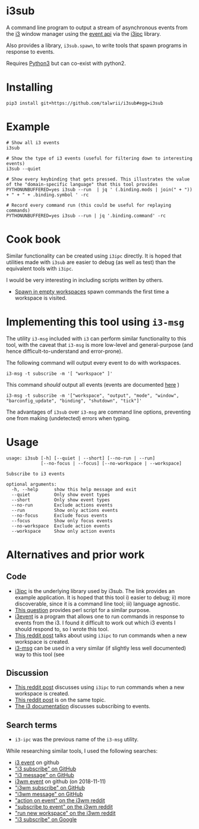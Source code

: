 <!-- This is generated by make-readme.py do not edit -->
# i3sub

A command line program to output a stream of asynchronous events from the [i3](https://github.com/i3/i3) window manager using the [event api](https://i3wm.org/docs/ipc.html) via the [i3ipc](https://github.com/acrisci/i3ipc-python) library.

Also provides a library, `i3sub.spawn`, to write tools that spawn programs in response to events.

Requires [Python3](https://www.python.org/download/releases/3.0/) but can co-exist with python2.

# Installing

```
pip3 install git+https://github.com/talwrii/i3sub#egg=i3sub
```

# Example

```
# Show all i3 events
i3sub

# Show the type of i3 events (useful for filtering down to interesting events)
i3sub --quiet

# Show every keybinding that gets pressed. This illustrates the value of the "domain-specific language" that this tool provides
PYTHONUNBUFFERED=yes i3sub --run  | jq ' (.binding.mods | join(" + ")) + " + " + .binding.symbol ' -rc

# Record every command run (this could be useful for replaying commands)
PYTHONUNBUFFERED=yes i3sub --run | jq '.binding.command' -rc
```

# Cook book

Similar functionality can be created using `i3ipc` directly. It is hoped that utilities made with `i3sub` are easier to debug (as well as test) than the equivalent tools with `i3ipc`.

I would be very interesting in including scripts written by others.

* [Spawn in empty workspaces](examples/workspace_spawn.py) spawn commands the first time a workspace is visited.

# Implementing this tool using `i3-msg`

The utility `i3-msg` included with `i3` can perform similar functionality to this tool, with the caveat that `i3-msg` is more low-level and general-purpose (and hence difficult-to-understand and error-prone).

The following command will output every event to do with workspaces.

    i3-msg -t subscribe -m '[ "workspace" ]'

This command *should* output all events (events are documented [here](https://i3wm.org/docs/ipc.html#events)
)

    i3-msg -t subscribe -m '["workspace", "output", "mode", "window", "barconfig_update", "binding", "shutdown", "tick"]'

The advantages of `i3sub` over `i3-msg` are command line options,  preventing one from making (undetected) errors when typing.

# Usage

```
usage: i3sub [-h] [--quiet | --short] [--no-run | --run]
             [--no-focus | --focus] [--no-workspace | --workspace]

Subscribe to i3 events

optional arguments:
  -h, --help      show this help message and exit
  --quiet         Only show event types
  --short         Only show event types
  --no-run        Exclude actions events
  --run           Show only actions events
  --no-focus      Exclude focus events
  --focus         Show only focus events
  --no-workspace  Exclude action events
  --workspace     Show only action events

```

# Alternatives and prior work


## Code

* [i3ipc](https://github.com/acrisci/i3ipc-python) is the underlying library used by i3sub. The link provides an example application. It is hoped that this tool i) easier to debug; ii) more discoverable, since it is a command line tool; iii) language agnostic. 
* [This question](https://faq.i3wm.org/question/5721/how-do-i-subscribe-to-i3-events-using-bash-easily.1.html) provides perl script for a similar purpose.
* [i3event](https://github.com/samuelotter/i3event.git) is a program that allows one to run commands in response to events from the i3. I found it difficult to work out which i3 events I should respond to, so I wrote this tool.
* [This reddit post](https://www.reddit.com/r/i3wm/comments/8iu51c/how_to_run_a_command_when_a_new_workspace_is/) talks about using `i3ipc` to run commands when a new workspace is created.
* [i3-msg](https://build.i3wm.org/docs/i3-msg.html) can be used in a very similar (if slightly less well documented) way to this tool (see 


## Discussion

* [This reddit post](https://www.reddit.com/r/i3wm/comments/8iu51c/how_to_run_a_command_when_a_new_workspace_is/) discusses using `i3ipc` to run commands when a new workspace is created.
* [This reddit post](https://www.reddit.com/r/i3wm/comments/4b45p7/auto_start_applications_on_entering_empty/d16sj5w/) is on the same topic.
* [The i3 documentation](https://i3wm.org/docs/ipc.html#_subscribing_to_events) discusses subscribing to events.
## Search terms
* `i3-ipc` was the previous name of the `i3-msg` utility.

While researching similar tools, I used the following searches:

* [i3 event](https://github.com/search?q=i3+event) on github 
* ["i3 subscribe" on GitHub](https://github.com/search?utf8=%E2%9C%93&q=i3+subscribe&type=)
* ["i3 message" on GitHub](https://github.com/search?q=i3+message)
* [i3wm event](https://github.com/search?q=i3+event) on github (on 2018-11-11)
* ["i3wm subscribe" on GitHub](https://github.com/search?utf8=%E2%9C%93&q=i3+subscribe&type=)
* ["i3wm message" on GitHub](https://github.com/search?q=i3+message)
* ["action on event" on the i3wm reddit](https://www.reddit.com/r/i3wm/search?q=action%20on%20event&restrict_sr=1)
* ["subscribe to event" on the i3wm reddit](https://www.reddit.com/r/i3wm/search?q=subscribe%20to%20event&restrict_sr=1)
* ["run new workspace" on the i3wm reddit](https://www.reddit.com/r/i3wm/search?q=run%20new%20workspace&restrict_sr=1)
* ["i3 subscribe" on Google](https://www.google.com/search?q=i3+subscribe)

